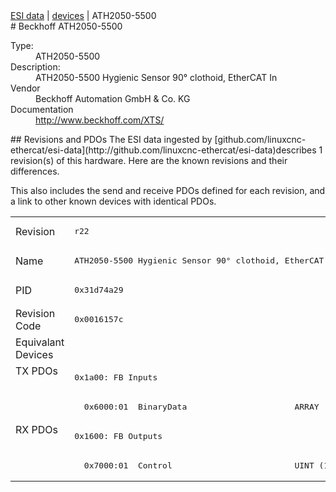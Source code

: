 <div class="nav"><a href="/esi-data">ESI data</a> | <a href="/esi-data/devices">devices</a> | ATH2050-5500</div>
#  Beckhoff ATH2050-5500

<dl>
  <dt>Type:</dt><dd>ATH2050-5500</dd>
  <dt>Description:</dt><dd>ATH2050-5500 Hygienic Sensor 90° clothoid, EtherCAT In</dd>
  <dt>Vendor</dt><dd>Beckhoff Automation GmbH & Co. KG</dd>
  <dt>Documentation</dt><dd><a href="http://www.beckhoff.com/XTS/">http://www.beckhoff.com/XTS/</a></dd>
</dl>
## Revisions and PDOs
The ESI data ingested by [github.com/linuxcnc-ethercat/esi-data](http://github.com/linuxcnc-ethercat/esi-data)describes 1 revision(s) of this hardware.  Here are the known revisions and their differences.

This also includes the send and receive PDOs defined for each revision, and a link to other known devices with identical PDOs.

<table>
<tr >
<td class="first">Revision</td>
<td ><pre>r22</pre></td>
</tr>
<tr >
<td class="first">Name</td>
<td ><pre>ATH2050-5500 Hygienic Sensor 90° clothoid, EtherCAT In</pre></td>
</tr>
<tr >
<td class="first">PID</td>
<td ><pre>0x31d74a29</pre></td>
</tr>
<tr >
<td class="first">Revision Code</td>
<td ><pre>0x0016157c</pre></td>
</tr>
<tr >
<td class="first">Equivalant Devices</td>
<td ></td>
</tr>
<tr class="txpdo pdosection">
<td class="first" rowspan=2 valign=top>TX PDOs</td>
<td><pre>0x1a00: FB Inputs</pre></td>
<td></td>
</tr>
<tr class="txpdo">
<td ><pre>  0x6000:01  BinaryData                      ARRAY [0..57] OF BYTE (464 bits)</pre></td>
</tr>
<tr class="rxpdo pdosection">
<td class="first" rowspan=2 valign=top>RX PDOs</td>
<td><pre>0x1600: FB Outputs</pre></td>
<td></td>
</tr>
<tr class="rxpdo">
<td ><pre>  0x7000:01  Control                         UINT (16 bits)</pre></td>
</tr>
</table>
